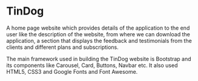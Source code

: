 # TinDog

A home page website which provides details of the application to the end user like the description of the website, from where we can download the application, a section that displays the feedback and testimonials from the clients and different plans and subscriptions.

The main framework used in building the TinDog website is Bootstrap and its components like Carousel, Card, Buttons, Navbar etc. It also used HTML5, CSS3 and Google Fonts and Font Awesome.



